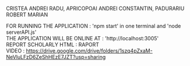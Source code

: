 CRISTEA ANDREI RADU, APRICOPOAI ANDREI CONSTANTIN, PADURARIU ROBERT MARIAN  

FOR RUNNING THE APPLICATION : 'npm start' in one terminal and 'node serverAPI.js'  
THE APPLICATION WILL BE ONLINE AT : 'http://localhost:3005'  
REPORT SCHOLARLY HTML : RAPORT  
VIDEO : https://drive.google.com/drive/folders/1szq4pZxaM-NeVluLFzD6ZeShHEzE7JZT?usp=sharing  
